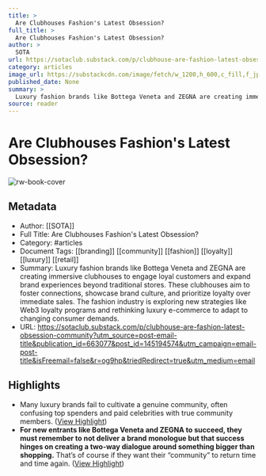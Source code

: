 ```yaml
---
title: >
  Are Clubhouses Fashion's Latest Obsession?
full_title: >
  Are Clubhouses Fashion's Latest Obsession?
author: >
  SOTA
url: https://sotaclub.substack.com/p/clubhouse-are-fashion-latest-obsession-community?utm_source=post-email-title&publication_id=663077&post_id=145194574&utm_campaign=email-post-title&isFreemail=false&r=og9hp&triedRedirect=true&utm_medium=email
category: articles
image_url: https://substackcdn.com/image/fetch/w_1200,h_600,c_fill,f_jpg,q_auto:good,fl_progressive:steep,g_auto/https%3A%2F%2Fsubstack-post-media.s3.amazonaws.com%2Fpublic%2Fimages%2F2a2d53b1-3899-4ca8-aafe-b5ada13b1078_8333x5833.png
published_date: None
summary: >
  Luxury fashion brands like Bottega Veneta and ZEGNA are creating immersive clubhouses to engage loyal customers and expand brand experiences beyond traditional stores. These clubhouses aim to foster connections, showcase brand culture, and prioritize loyalty over immediate sales. The fashion industry is exploring new strategies like Web3 loyalty programs and rethinking luxury e-commerce to adapt to changing consumer demands.
source: reader
---
```

# Are Clubhouses Fashion's Latest Obsession?

![rw-book-cover](https://substackcdn.com/image/fetch/w_1200,h_600,c_fill,f_jpg,q_auto:good,fl_progressive:steep,g_auto/https%3A%2F%2Fsubstack-post-media.s3.amazonaws.com%2Fpublic%2Fimages%2F2a2d53b1-3899-4ca8-aafe-b5ada13b1078_8333x5833.png)

## Metadata
- Author: [[SOTA]]
- Full Title: Are Clubhouses Fashion's Latest Obsession?
- Category: #articles
- Document Tags: [[branding]] [[community]] [[fashion]] [[loyalty]] [[luxury]] [[retail]] 
- Summary: Luxury fashion brands like Bottega Veneta and ZEGNA are creating immersive clubhouses to engage loyal customers and expand brand experiences beyond traditional stores. These clubhouses aim to foster connections, showcase brand culture, and prioritize loyalty over immediate sales. The fashion industry is exploring new strategies like Web3 loyalty programs and rethinking luxury e-commerce to adapt to changing consumer demands.
- URL: https://sotaclub.substack.com/p/clubhouse-are-fashion-latest-obsession-community?utm_source=post-email-title&publication_id=663077&post_id=145194574&utm_campaign=email-post-title&isFreemail=false&r=og9hp&triedRedirect=true&utm_medium=email

## Highlights
- Many luxury brands fail to cultivate a genuine community, often confusing top spenders and paid celebrities with true community members. ([View Highlight](https://read.readwise.io/read/01hzry7b0zq0rqheppqxdjexyp))
- **For new entrants like Bottega Veneta and ZEGNA to succeed, they must remember to not deliver a brand monologue but that success hinges on creating a two-way dialogue around something bigger than shopping.** That’s of course if they want their “community” to return time and time again. ([View Highlight](https://read.readwise.io/read/01hzry7y0jsc2t51hta4cfzrxa))


